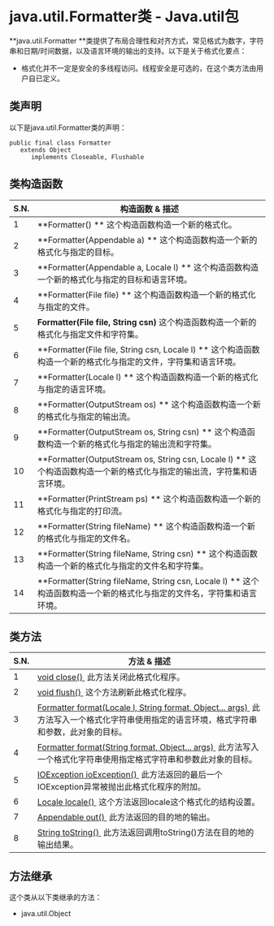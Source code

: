 # java.util.Formatter类 - Java.util包

**java.util.Formatter **类提供了布局合理性和对齐方式，常见格式为数字，字符串和日期/时间数据，以及语言环境的输出的支持。以下是关于格式化要点：

*   格式化并不一定是安全的多线程访问。线程安全是可选的，在这个类方法由用户自已定义。

## 类声明

以下是java.util.Formatter类的声明：

```
public final class Formatter
   extends Object
      implements Closeable, Flushable
```

## 类构造函数

| S.N. | 构造函数 & 描述 |
| --- | --- |
| 1 | **Formatter() ** 这个构造函数构造一个新的格式化。 |
| 2 | **Formatter(Appendable a) ** 这个构造函数构造一个新的格式化与指定的目标。 |
| 3 | **Formatter(Appendable a, Locale l) ** 这个构造函数构造一个新的格式化与指定的目标和语言环境。 |
| 4 | **Formatter(File file) ** 这个构造函数构造一个新的格式化与指定的文件。 |
| 5 | **Formatter(File file, String csn)** 这个构造函数构造一个新的格式化与指定文件和字符集。 |
| 6 | **Formatter(File file, String csn, Locale l) ** 这个构造函数构造一个新的格式化与指定的文件，字符集和语言环境。 |
| 7 | **Formatter(Locale l) ** 这个构造函数构造一个新的格式化与指定的语言环境。 |
| 8 | **Formatter(OutputStream os) ** 这个构造函数构造一个新的格式化与指定的输出流。 |
| 9 | **Formatter(OutputStream os, String csn) ** 这个构造函数构造一个新的格式化与指定的输出流和字符集。 |
| 10 | **Formatter(OutputStream os, String csn, Locale l) ** 这个构造函数构造一个新的格式化与指定的输出流，字符集和语言环境。 |
| 11 | **Formatter(PrintStream ps) ** 这个构造函数构造一个新的格式化与指定的打印流。 |
| 12 | **Formatter(String fileName) ** 这个构造函数构造一个新的格式化与指定的文件名。 |
| 13 | **Formatter(String fileName, String csn) ** 这个构造函数构造一个新的格式化与指定的文件名和字符集。 |
| 14 | **Formatter(String fileName, String csn, Locale l) ** 这个构造函数构造一个新的格式化与指定的文件名，字符集和语言环境。 |

## 类方法

| S.N. | 方法 & 描述 |
| --- | --- |
| 1 | [void close() ](http://www.yiibai.com/java/util/formatter_close.html) 此方法关闭此格式化程序。 |
| 2 | [void flush() ](http://www.yiibai.com/java/util/formatter_flush.html) 这个方法刷新此格式化程序。 |
| 3 | [Formatter format(Locale l, String format, Object... args) ](http://www.yiibai.com/java/util/formatter_format_locale.html) 此方法写入一个格式化字符串使用指定的语言环境，格式字符串和参数，此对象的目标。 |
| 4 | [Formatter format(String format, Object... args) ](http://www.yiibai.com/java/util/formatter_format.html) 此方法写入一个格式化字符串使用指定格式字符串和参数此对象的目标。 |
| 5 | [IOException ioException() ](http://www.yiibai.com/java/util/formatter_ioexception.html) 此方法返回的最后一个IOException异常被抛出此格式化程序的附加。 |
| 6 | [Locale locale() ](http://www.yiibai.com/java/util/formatter_locale.html) 这个方法返回locale这个格式化的结构设置。 |
| 7 | [Appendable out() ](http://www.yiibai.com/java/util/formatter_out.html) 此方法返回的目的地的输出。 |
| 8 | [String toString() ](http://www.yiibai.com/java/util/formatter_tostring.html) 此方法返回调用toString()方法在目的地的输出结果。 |

## 方法继承

这个类从以下类继承的方法：

*   java.util.Object


